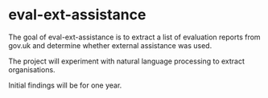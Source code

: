 
# eval-ext-assistance

<!-- badges: start -->
<!-- badges: end -->

The goal of eval-ext-assistance is to extract a list of evaluation reports from gov.uk and determine whether external assistance was used. 

The project will experiment with natural language processing to extract organisations. 

Initial findings will be for one year.

